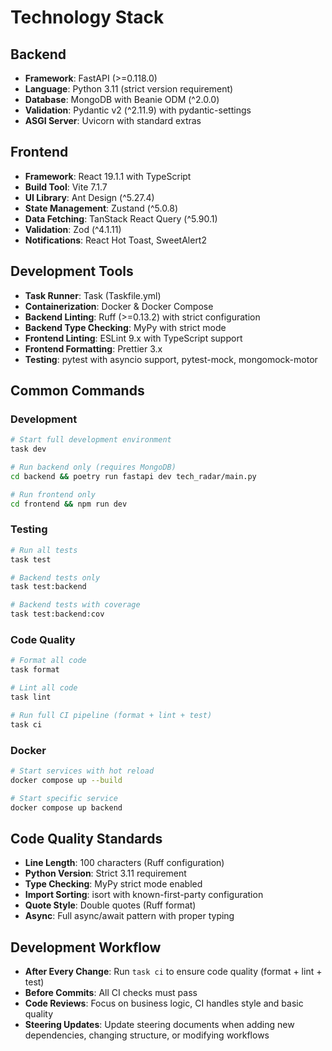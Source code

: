 # Technology Stack

## Backend

-   **Framework**: FastAPI (>=0.118.0)
-   **Language**: Python 3.11 (strict version requirement)
-   **Database**: MongoDB with Beanie ODM (^2.0.0)
-   **Validation**: Pydantic v2 (^2.11.9) with pydantic-settings
-   **ASGI Server**: Uvicorn with standard extras

## Frontend

-   **Framework**: React 19.1.1 with TypeScript
-   **Build Tool**: Vite 7.1.7
-   **UI Library**: Ant Design (^5.27.4)
-   **State Management**: Zustand (^5.0.8)
-   **Data Fetching**: TanStack React Query (^5.90.1)
-   **Validation**: Zod (^4.1.11)
-   **Notifications**: React Hot Toast, SweetAlert2

## Development Tools

-   **Task Runner**: Task (Taskfile.yml)
-   **Containerization**: Docker & Docker Compose
-   **Backend Linting**: Ruff (>=0.13.2) with strict configuration
-   **Backend Type Checking**: MyPy with strict mode
-   **Frontend Linting**: ESLint 9.x with TypeScript support
-   **Frontend Formatting**: Prettier 3.x
-   **Testing**: pytest with asyncio support, pytest-mock, mongomock-motor

## Common Commands

### Development

```bash
# Start full development environment
task dev

# Run backend only (requires MongoDB)
cd backend && poetry run fastapi dev tech_radar/main.py

# Run frontend only
cd frontend && npm run dev
```

### Testing

```bash
# Run all tests
task test

# Backend tests only
task test:backend

# Backend tests with coverage
task test:backend:cov
```

### Code Quality

```bash
# Format all code
task format

# Lint all code
task lint

# Run full CI pipeline (format + lint + test)
task ci
```

### Docker

```bash
# Start services with hot reload
docker compose up --build

# Start specific service
docker compose up backend
```

## Code Quality Standards

-   **Line Length**: 100 characters (Ruff configuration)
-   **Python Version**: Strict 3.11 requirement
-   **Type Checking**: MyPy strict mode enabled
-   **Import Sorting**: isort with known-first-party configuration
-   **Quote Style**: Double quotes (Ruff format)
-   **Async**: Full async/await pattern with proper typing

## Development Workflow

-   **After Every Change**: Run `task ci` to ensure code quality (format + lint + test)
-   **Before Commits**: All CI checks must pass
-   **Code Reviews**: Focus on business logic, CI handles style and basic quality
-   **Steering Updates**: Update steering documents when adding new dependencies, changing structure, or modifying workflows
